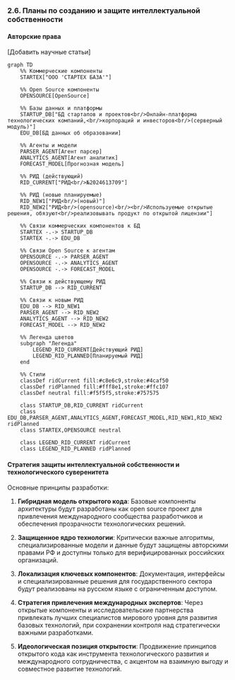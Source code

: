 ### 2.6. Планы по созданию и защите интеллектуальной собственности




#### Авторские права

[Добавить научные статьи]

```mermaid
graph TD
    %% Коммерческие компоненты
    STARTEX["ООО 'СТАРТЕХ БАЗА'"]

    %% Open Source компоненты
    OPENSOURCE[OpenSource]

    %% Базы данных и платформы
    STARTUP_DB["БД стартапов и проектов<br/>Онлайн-платформа технологических компаний,<br/>корпораций и инвесторов<br/>(серверный модуль)"]
    EDU_DB[БД данных об образовании]

    %% Агенты и модели
    PARSER_AGENT[Агент парсер]
    ANALYTICS_AGENT[Агент аналитик]
    FORECAST_MODEL[Прогнозная модель]

    %% РИД (действующий)
    RID_CURRENT["РИД<br/>№2024613709"]

    %% РИД (новые планируемые)
    RID_NEW1["РИД<br/>(новый)"]
    RID_NEW2["РИД<br/>(opensource)<br/><br/>Используемые открытые решения, обязуют<br/>реализовывать продукт по открытой лицензии"]

    %% Связи коммерческих компонентов к БД
    STARTEX -.-> STARTUP_DB
    STARTEX -.-> EDU_DB

    %% Связи Open Source к агентам
    OPENSOURCE -.-> PARSER_AGENT
    OPENSOURCE -.-> ANALYTICS_AGENT
    OPENSOURCE -.-> FORECAST_MODEL

    %% Связи к действующему РИД
    STARTUP_DB --> RID_CURRENT

    %% Связи к новым РИД
    EDU_DB --> RID_NEW1
    PARSER_AGENT --> RID_NEW2
    ANALYTICS_AGENT --> RID_NEW2
    FORECAST_MODEL --> RID_NEW2

    %% Легенда цветов
    subgraph "Легенда"
        LEGEND_RID_CURRENT[Действующий РИД]
        LEGEND_RID_PLANNED[Планируемый РИД]
    end

    %% Стили
    classDef ridCurrent fill:#c8e6c9,stroke:#4caf50
    classDef ridPlanned fill:#fff8e1,stroke:#ffc107
    classDef neutral fill:#f5f5f5,stroke:#757575

    class STARTUP_DB,RID_CURRENT ridCurrent
    class EDU_DB,PARSER_AGENT,ANALYTICS_AGENT,FORECAST_MODEL,RID_NEW1,RID_NEW2 ridPlanned
    class STARTEX,OPENSOURCE neutral
    
    class LEGEND_RID_CURRENT ridCurrent
    class LEGEND_RID_PLANNED ridPlanned
```



#### Стратегия защиты интеллектуальной собственности и технологического суверенитета

Основные принципы разработки:

1. **Гибридная модель открытого кода**: Базовые компоненты архитектуры будут разработаны как open source проект для привлечения международного сообщества разработчиков и обеспечения прозрачности технологических решений.

2. **Защищенное ядро технологии**: Критически важные алгоритмы, специализированные модели и данные будут защищены авторскими правами РФ и доступны только для верифицированных российских организаций.

3. **Локализация ключевых компонентов**: Документация, интерфейсы и специализированные решения для государственного сектора будут реализованы на русском языке с ограниченным доступом.

4. **Стратегия привлечения международных экспертов**: Через открытые компоненты и исследовательские партнерства привлекать лучших специалистов мирового уровня для развития базовых технологий, при сохранении контроля над стратегически важными разработками.

5. **Идеологическая позиция открытости**: Продвижение принципов открытого кода как инструмента технологического развития и международного сотрудничества, с акцентом на взаимную выгоду и совместное развитие технологий.
